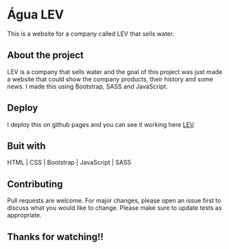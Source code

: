 # Água LEV

This is a website for a company called LEV that sells water.

## About the project

LEV is a company that sells water and the goal of this project was just made a website that could show the company products, their history and some news. I made this using Bootstrap, SASS and JavaScript.

## Deploy

I deploy this on github pages and you can see it working here [LEV](https://marcusfreitasantos.github.io/aguaminerallev/).

## Buit with

HTML | CSS | Bootstrap | JavaScript | SASS

## Contributing

Pull requests are welcome. For major changes, please open an issue first to discuss what you would like to change.
Please make sure to update tests as appropriate.

## Thanks for watching!!
